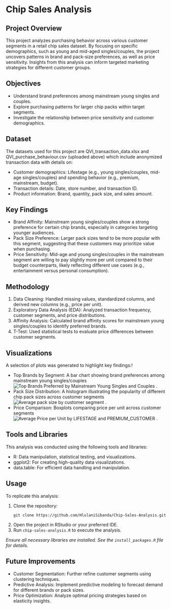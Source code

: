 # Chip Sales Analysis

## Project Overview
This project analyzes purchasing behavior across various customer segments in a retail chip sales dataset. By focusing on specific demographics, such as young and mid-aged singles/couples, the project uncovers patterns in brand and pack-size preferences, as well as price sensitivity. Insights from this analysis can inform targeted marketing strategies for different customer groups.

## Objectives
- Understand brand preferences among mainstream young singles and couples.
- Explore purchasing patterns for larger chip packs within target segments.
- Investigate the relationship between price sensitivity and customer demographics.

## Dataset
The datasets used for this project are QVI_transaction_data.xlsx and QVI_purchase_behaviour.csv (uploaded above) which include anonymized transaction data with details on:
- Customer demographics: Lifestage (e.g., young singles/couples, mid-age singles/couples) and spending behavior (e.g., premium, mainstream, budget).
- Transaction details: Date, store number, and transaction ID.
- Product information: Brand, quantity, pack size, and sales amount.


## Key Findings
- Brand Affinity: Mainstream young singles/couples show a strong preference for certain chip brands, especially in categories targeting younger audiences.
- Pack Size Preference: Larger pack sizes tend to be more popular with this segment, suggesting that these customers may prioritize value when purchasing.
- Price Sensitivity: Mid-age and young singles/couples in the mainstream segment are willing to pay slightly more per unit compared to their budget counterparts, likely reflecting different use cases (e.g., entertainment versus personal consumption).

## Methodology
1. Data Cleaning: Handled missing values, standardized columns, and derived new columns (e.g., price per unit).
2. Exploratory Data Analysis (EDA): Analyzed transaction frequency, customer segments, and price distributions.
3. Affinity Analysis: Calculated brand affinity scores for mainstream young singles/couples to identify preferred brands.
4. T-Test: Used statistical tests to evaluate price differences between customer segments.

## Visualizations
A selection of plots was generated to highlight key findings:!

- Top Brands by Segment: A bar chart showing brand preferences among mainstream young singles/couples![Top Brands Preferred by Mainstream Young Singles and Couples](https://github.com/user-attachments/assets/5a7ada2f-0bdd-4b12-9b02-105d3380d2ac)
.
- Pack Size Distribution: A histogram illustrating the popularity of different chip pack sizes across customer segments ![Average pack size by customer segment](https://github.com/user-attachments/assets/ac7eba46-3c04-4854-9bca-a6108d740a7d)
.
- Price Comparison: Boxplots comparing price per unit across customer segments![Average Price per Unit by LIFESTAGE and PREMIUM_CUSTOMER](https://github.com/user-attachments/assets/0c2e141c-3096-4a6a-a839-1fa9331ea5cb)
.

## Tools and Libraries
This analysis was conducted using the following tools and libraries:
- R: Data manipulation, statistical testing, and visualizations.
- ggplot2: For creating high-quality data visualizations.
- data.table: For efficient data handling and manipulation.

## Usage
To replicate this analysis:
1. Clone the repository:
   ```
   git clone https://github.com/HlulaniSibanda/Chip-Sales-Analysis.git
   ```
2. Open the project in RStudio or your preferred IDE.
3. Run `chip-sales-analysis.R` to execute the analysis.

*Ensure all necessary libraries are installed. See the `install_packages.R` file for details.*

## Future Improvements
- Customer Segmentation: Further refine customer segments using clustering techniques.
- Predictive Analysis: Implement predictive modeling to forecast demand for different brands or pack sizes.
- Price Optimization: Analyze optimal pricing strategies based on elasticity insights.
